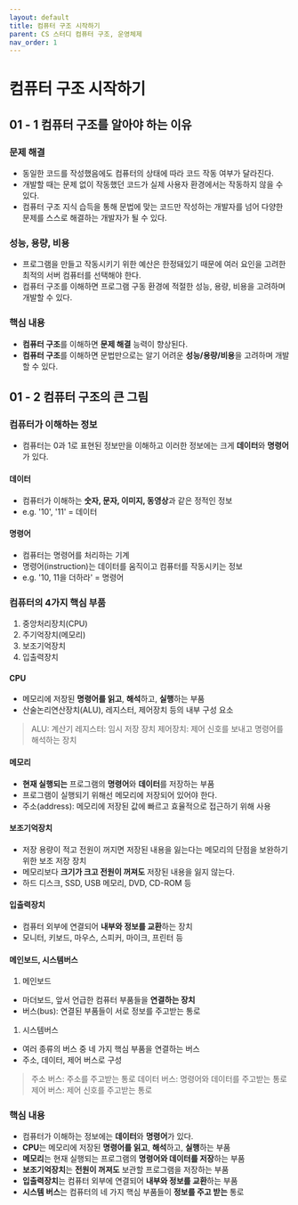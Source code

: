 ```yaml
---
layout: default
title: 컴퓨터 구조 시작하기
parent: CS 스터디 컴퓨터 구조, 운영체제
nav_order: 1
---
```


# 컴퓨터 구조 시작하기

## 01 - 1 컴퓨터 구조를 알아야 하는 이유

### 문제 해결
- 동일한 코드를 작성했음에도 컴퓨터의 상태에 따라 코드 작동 여부가 달라진다.
- 개발할 때는 문제 없이 작동했던 코드가 실제 사용자 환경에서는 작동하지 않을 수 있다.
- 컴퓨터 구조 지식 습득을 통해 문법에 맞는 코드만 작성하는 개발자를 넘어 다양한 문제를 스스로 해결하는 개발자가 될 수 있다.

### 성능, 용량, 비용
- 프로그램을 만들고 작동시키기 위한 예산은 한정돼있기 때문에 여러 요인을 고려한 최적의 서버 컴퓨터를 선택해야 한다.
- 컴퓨터 구조를 이해하면 프로그램 구동 환경에 적절한 성능, 용량, 비용을 고려하며 개발할 수 있다.

### 핵심 내용
- **컴퓨터 구조**를 이해하면 **문제 해결** 능력이 향상된다.
- **컴퓨터 구조**를 이해하면 문법만으로는 알기 어려운 **성능/용량/비용**을 고려하며 개발할 수 있다.
 
## 01 - 2 컴퓨터 구조의 큰 그림

### 컴퓨터가 이해하는 정보
- 컴퓨터는 0과 1로 표현된 정보만을 이해하고 이러한 정보에는 크게 **데이터**와 **명령어** 가 있다.

#### 데이터
- 컴퓨터가 이해하는 **숫자, 문자, 이미지, 동영상**과 같은 정적인 정보
- e.g. '10', '11' = 데이터

#### 명령어
- 컴퓨터는 명령어를 처리하는 기계
- 명령어(instruction)는 데이터를 움직이고 컴퓨터를 작동시키는 정보
- e.g. '10, 11을 더하라' = 명령어

### 컴퓨터의 4가지 핵심 부품
1. 중앙처리장치(CPU)
1. 주기억장치(메모리)
1. 보조기억장치
1. 입출력장치

#### CPU 
- 메모리에 저장된 **명령어를 읽고**, **해석**하고, **실행**하는 부품
- 산술논리연산장치(ALU), 레지스터, 제어장치 등의 내부 구성 요소
> ALU: 계산기
> 레지스터: 임시 저장 장치
> 제어장치: 제어 신호를 보내고 명령어를 해석하는 장치

#### 메모리
- **현재 실행되는** 프로그램의 **명령어**와 **데이터**를 저장하는 부품
- 프로그램이 실행되기 위해선 메모리에 저장되어 있어야 한다.
- 주소(address): 메모리에 저장된 값에 빠르고 효율적으로 접근하기 위해 사용

#### 보조기억장치
- 저장 용량이 적고 전원이 꺼지면 저장된 내용을 잃는다는 메모리의 단점을 보완하기 위한 보조 저장 장치
- 메모리보다 **크기가 크고 전원이 꺼져도** 저장된 내용을 잃지 않는다.
- 하드 디스크, SSD, USB 메모리, DVD, CD-ROM 등

#### 입출력장치
- 컴퓨터 외부에 연결되어 **내부와 정보를 교환**하는 장치
- 모니터, 키보드, 마우스, 스피커, 마이크, 프린터 등

#### 메인보드, 시스템버스
1. 메인보드
- 마더보드, 앞서 언급한 컴퓨터 부품들을 **연결하는 장치**
- 버스(bus): 연결된 부품들이 서로 정보를 주고받는 통로

1. 시스템버스
- 여러 종류의 버스 중 네 가지 핵심 부품을 연결하는 버스
- 주소, 데이터, 제어 버스로 구성
> 주소 버스: 주소를 주고받는 통로
> 데이터 버스: 명령어와 데이터를 주고받는 통로
> 제어 버스: 제어 신호를 주고받는 통로

### 핵심 내용
- 컴퓨터가 이해하는 정보에는 **데이터**와 **명령어**가 있다.
- **CPU**는 메모리에 저장된 **명령어를 읽고**, **해석**하고, **실행**하는 부품
- **메모리**는 현재 실행되는 프로그램의 **명령어와 데이터를 저장**하는 부품
- **보조기억장치**는 **전원이 꺼져도** 보관할 프로그램을 저장하는 부품
- **입출력장치**는 컴퓨터 외부에 연결되어 **내부와 정보를 교환**하는 부품
- **시스템 버스**는 컴퓨터의 네 가지 핵심 부품들이 **정보를 주고 받는** 통로
